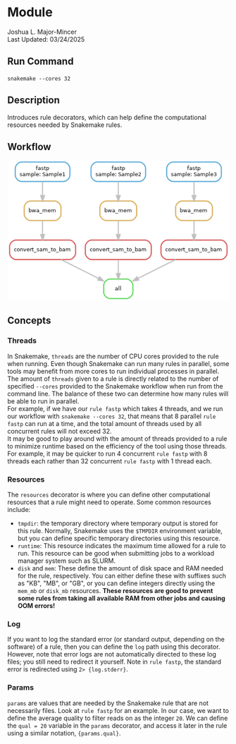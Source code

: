 # Module 
Joshua L. Major-Mincer  
Last Updated: 03/24/2025

## Run Command
```
snakemake --cores 32
```
## Description
Introduces rule decorators, which can help define the computational resources needed by Snakemake rules. 

## Workflow
![DAG](dag.png)

## Concepts
### Threads
In Snakemake, `threads` are the number of CPU cores provided to the rule when running. Even though Snakemake can run many rules in parallel, some tools may benefit from more cores to run individual processes in parallel.  
The amount of `threads` given to a rule is directly related to the number of specified `--cores` provided to the Snakemake workflow when run from the command line. The balance of these two can determine how many rules will be able to run in parallel.  
For example, if we have our `rule fastp` which takes 4 threads, and we run our workflow with `snakemake --cores 32`, that means that 8 parallel `rule fastp` can run at a time, and the total amount of threads used by all concurrent rules will not exceed 32.  
It may be good to play around with the amount of threads provided to a rule to minimize runtime based on the efficiency of the tool using those threads. For example, it may be quicker to run 4 concurrent `rule fastp` with 8 threads each rather than 32 concurrent `rule fastp` with 1 thread each. 

### Resources
The `resources` decorator is where you can define other computational resources that a rule might need to operate. Some common resources include: 
* `tmpdir`: the temporary directory where temporary output is stored for this rule. Normally, Snakemake uses the `$TMPDIR` environment variable, but you can define specific temporary directories using this resource. 
* `runtime`: This resource indicates the maximum time allowed for a rule to run. This resource can be good when submitting jobs to a workload manager system such as SLURM. 
* `disk` and `mem`: These define the amount of disk space and RAM needed for the rule, respectively. You can either define these with suffixes such as "KB", "MB", or "GB", or you can define integers directly using the `mem_mb` or `disk_mb` resources. **These resources are good to prevent some rules from taking all available RAM from other jobs and causing OOM errors!**

### Log
If you want to log the standard error (or standard output, depending on the software) of a rule, then you can define the `log` path using this decorator. However, note that error logs are not automatically directed to these log files; you still need to redirect it yourself. Note in `rule fastp`, the standard error is redirected using `2> {log.stderr}`. 

### Params
`params` are values that are needed by the Snakemake rule that are not necessarily files. Look at `rule fastp` for an example. In our case, we want to define the average quality to filter reads on as the integer `20`. We can define the `qual = 20` variable in the `params` decorator, and access it later in the rule using a similar notation, `{params.qual}`. 